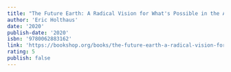```yaml
---
title: "The Future Earth: A Radical Vision for What's Possible in the Age of Warming"
author: 'Eric Holthaus'
date: '2020'
publish-date: '2020'
isbn: '9780062883162'
link: 'https://bookshop.org/books/the-future-earth-a-radical-vision-for-what-s-possible-in-the-age-of-warming/9780062883162'
rating: 5
publish: false
---
```


